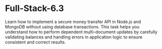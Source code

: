 # Full-Stack-6.3
Learn how to implement a secure money transfer API in Node.js and MongoDB without using database transactions. This task helps you understand how to perform dependent multi-document updates by carefully validating balances and handling errors in application logic to ensure consistent and correct results.
